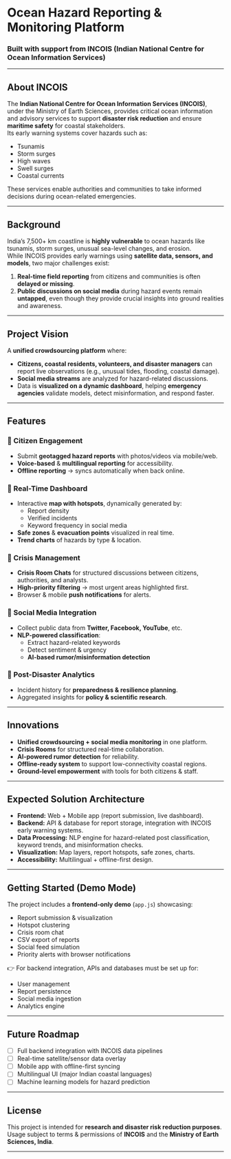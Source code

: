 # Ocean Hazard Reporting & Monitoring Platform

### Built with support from INCOIS (Indian National Centre for Ocean Information Services)

---

## About INCOIS
The **Indian National Centre for Ocean Information Services (INCOIS)**, under the Ministry of Earth Sciences, provides critical ocean information and advisory services to support **disaster risk reduction** and ensure **maritime safety** for coastal stakeholders.  
Its early warning systems cover hazards such as:
- Tsunamis
- Storm surges
- High waves
- Swell surges
- Coastal currents  

These services enable authorities and communities to take informed decisions during ocean-related emergencies.

---

## Background
India’s 7,500+ km coastline is **highly vulnerable** to ocean hazards like tsunamis, storm surges, unusual sea-level changes, and erosion.  
While INCOIS provides early warnings using **satellite data, sensors, and models**, two major challenges exist:
1. **Real-time field reporting** from citizens and communities is often **delayed or missing**.  
2. **Public discussions on social media** during hazard events remain **untapped**, even though they provide crucial insights into ground realities and awareness.  

---

## Project Vision
A **unified crowdsourcing platform** where:
- **Citizens, coastal residents, volunteers, and disaster managers** can report live observations (e.g., unusual tides, flooding, coastal damage).  
- **Social media streams** are analyzed for hazard-related discussions.  
- Data is **visualized on a dynamic dashboard**, helping **emergency agencies** validate models, detect misinformation, and respond faster.  

---

## Features

### 🔹 Citizen Engagement
- Submit **geotagged hazard reports** with photos/videos via mobile/web.
- **Voice-based** & **multilingual reporting** for accessibility.
- **Offline reporting** → syncs automatically when back online.

### 🔹 Real-Time Dashboard
- Interactive **map with hotspots**, dynamically generated by:
  - Report density
  - Verified incidents
  - Keyword frequency in social media
- **Safe zones** & **evacuation points** visualized in real time.
- **Trend charts** of hazards by type & location.

### 🔹 Crisis Management
- **Crisis Room Chats** for structured discussions between citizens, authorities, and analysts.
- **High-priority filtering** → most urgent areas highlighted first.
- Browser & mobile **push notifications** for alerts.

### 🔹 Social Media Integration
- Collect public data from **Twitter, Facebook, YouTube**, etc.
- **NLP-powered classification**:
  - Extract hazard-related keywords
  - Detect sentiment & urgency
  - **AI-based rumor/misinformation detection**

### 🔹 Post-Disaster Analytics
- Incident history for **preparedness & resilience planning**.
- Aggregated insights for **policy & scientific research**.

---

## Innovations
- **Unified crowdsourcing + social media monitoring** in one platform.  
- **Crisis Rooms** for structured real-time collaboration.  
- **AI-powered rumor detection** for reliability.  
- **Offline-ready system** to support low-connectivity coastal regions.  
- **Ground-level empowerment** with tools for both citizens & staff.  

---

## Expected Solution Architecture
- **Frontend:** Web + Mobile app (report submission, live dashboard).  
- **Backend:** API & database for report storage, integration with INCOIS early warning systems.  
- **Data Processing:** NLP engine for hazard-related post classification, keyword trends, and misinformation checks.  
- **Visualization:** Map layers, report hotspots, safe zones, charts.  
- **Accessibility:** Multilingual + offline-first design.  

---

## Getting Started (Demo Mode)
The project includes a **frontend-only demo** (`app.js`) showcasing:
- Report submission & visualization  
- Hotspot clustering  
- Crisis room chat  
- CSV export of reports  
- Social feed simulation  
- Priority alerts with browser notifications  

👉 For backend integration, APIs and databases must be set up for:
- User management  
- Report persistence  
- Social media ingestion  
- Analytics engine  

---

## Future Roadmap
- [ ] Full backend integration with INCOIS data pipelines  
- [ ] Real-time satellite/sensor data overlay  
- [ ] Mobile app with offline-first syncing  
- [ ] Multilingual UI (major Indian coastal languages)  
- [ ] Machine learning models for hazard prediction  

---

## License
This project is intended for **research and disaster risk reduction purposes**.  
Usage subject to terms & permissions of **INCOIS** and the **Ministry of Earth Sciences, India**.

---
